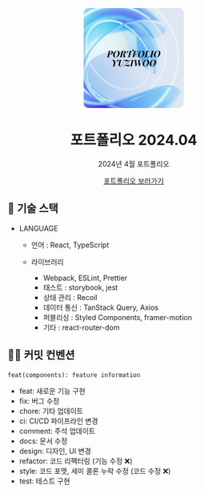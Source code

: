 <p align="middle" >
  <img width="200px;" src="https://github.com/yuziwoo/portfolio202404/blob/main/public/img/system/readme/readme-title.png?raw=true"/>
</p>

<h1 align="middle">포트폴리오 2024.04</h1>

<p align="middle">2024년 4월 포트폴리오</p>
<p align="middle"><a href="yuziwoo.github.io/portfolio202404/" target="_blank">포트폴리오 보러가기</a></p>

## 🚀 기술 스택

- LANGUAGE

  - 언어 : React, TypeScript

  - 라이브러리

    - Webpack, ESLint, Prettier
    - 태스트 : storybook, jest
    - 상태 관리 : Recoil
    - 데이터 통신 : TanStack Query, Axios
    - 퍼블리싱 : Styled Components, framer-motion
    - 기타 : react-router-dom

## 🤙🏻 커밋 컨벤션

```
feat(components): feature information
```

- feat: 새로운 기능 구현
- fix: 버그 수정
- chore: 기타 업데이트
- ci: CI/CD 파이프라인 변경
- comment: 주석 업데이트
- docs: 문서 수정
- design: 디자인, UI 변경
- refactor: 코드 리팩터링 (기능 수정 ❌)
- style: 코드 포맷, 세미 콜론 누락 수정 (코드 수정 ❌)
- test: 테스트 구현
